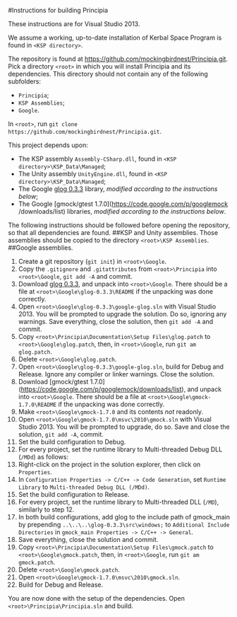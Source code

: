 #Instructions for building Principia

These instructions are for Visual Studio 2013.

We assume a working, up-to-date installation of Kerbal Space Program is found in
`<KSP directory>`.

The repository is found at https://github.com/mockingbirdnest/Principia.git.
Pick a directory `<root>` in which you will install Principia and its
dependencies.
This directory should not contain any of the following subfolders:
- `Principia`;
- `KSP Assemblies`;
- `Google`.

In `<root>`, run `git clone https://github.com/mockingbirdnest/Principia.git`.

This project depends upon:
- The KSP assembly `Assembly-CSharp.dll`, found in 
`<KSP directory>\KSP_Data\Managed`;
- The Unity assembly `UnityEngine.dll`, found in
`<KSP directory>\KSP_Data\Managed`;
- The Google [glog 0.3.3](https://code.google.com/p/google-glog/downloads/list)
library, *modified according to the instructions below*;
- The Google [gmock/gtest 1.7.0](https://code.google.com/p/googlemock
/downloads/list) libraries, *modified according to the instructions below*.

The following instructions should be followed before opening the repository, so
that all dependencies are found.
##KSP and Unity assemblies.
Those assemblies should be copied to the directory `<root>\KSP Assemblies`.
##Google assemblies.
1. Create a git repository (`git init`) in `<root>\Google`.
2. Copy the `.gitignore` and `.gitattributes` from `<root>\Principia` into 
`<root>\Google`, `git add -A` and commit.
3. Download [glog 0.3.3](https://code.google.com/p/google-glog/downloads/list),
and unpack into `<root>\Google`.
There should be a file at `<root>\Google\glog-0.3.3\README` if the unpacking was
done correctly.
4. Open `<root>\Google\glog-0.3.3\google-glog.sln` with Visual Studio 2013. You
will be prompted to upgrade the solution. Do so, ignoring any warnings. Save
everything, close the solution, then `git add -A` and commit.
5. Copy `<root>\Principia\Documentation\Setup Files\glog.patch` to
`<root>\Google\glog.patch`, then, in `<root>\Google`, run `git am glog.patch`.
6. Delete `<root>\Google\glog.patch`.
7. Open `<root>\Google\glog-0.3.3\google-glog.sln`, build for Debug and Release.
Ignore any compiler or linker warnings. Close the solution.
8. Download [gmock/gtest 1.7.0]
(https://code.google.com/p/googlemock/downloads/list), and unpack into
`<root>\Google`. There should be a file at `<root>\Google\gmock-1.7.0\README`
if the unpacking was done correctly.
9. Make `<root>\Google\gmock-1.7.0` and its contents *not* readonly.
10. Open `<root>\Google\gmock-1.7.0\msvc\2010\gmock.sln` with Visual Studio 2013.
You will be prompted to upgrade, do so. Save and close the solution,
`git add -A`, commit.
11. Set the build configuration to Debug.
12. For every project, set the runtime library to Multi-threaded Debug DLL
(`/MDd`) as follows:
  1. Right-click on the project in the solution explorer, then click on
  `Properties`.
  2. In `Configuration Properties -> C/C++ -> Code Generation`, set
  `Runtime Library` to `Multi-threaded Debug DLL (/MDd)`.
13. Set the build configuration to Release.
14. For every project, set the runtime library to Multi-threaded DLL
(`/MD`), similarly to step 12.
15. In both build configurations, add glog to the include path of gmock_main by
prepending `..\..\..\glog-0.3.3\src\windows;` to `Additional Include Directories`
in `gmock_main Properties -> C/C++ -> General`.
16. Save everything, close the solution and commit.
17. Copy `<root>\Principia\Documentation\Setup Files\gmock.patch` to
`<root>\Google\gmock.patch`, then, in `<root>\Google`, run `git am gmock.patch`.
18. Delete `<root>\Google\gmock.patch`.
19. Open `<root>\Google\gmock-1.7.0\msvc\2010\gmock.sln`.
20. Build for Debug and Release.

You are now done with the setup of the dependencies.
Open `<root>\Principia\Principia.sln` and build.
